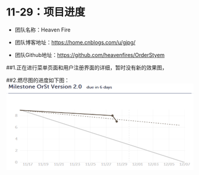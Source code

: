 ﻿# 11-29：项目进度
* 团队名称：Heaven Fire

* 团队博客地址：https://home.cnblogs.com/u/gjpg/  

* 团队Github地址：https://github.com/heavenfires/OrderStyem

##1.正在进行菜单页面和用户注册界面的详细，暂时没有新的效果图，

##2.燃尽图的进度如下图：
![image](https://github.com/heavenfires/OrderStyem/raw/master/docs/yyimage/uuu.png)<br>

  
